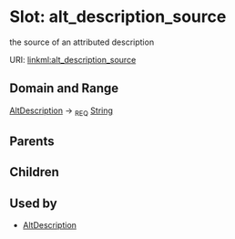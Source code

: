 
# Slot: alt_description_source


the source of an attributed description

URI: [linkml:alt_description_source](https://w3id.org/linkml/alt_description_source)


## Domain and Range

[AltDescription](AltDescription.md) &#8594;  <sub>REQ</sub> [String](String.md)

## Parents


## Children


## Used by

 * [AltDescription](AltDescription.md)
